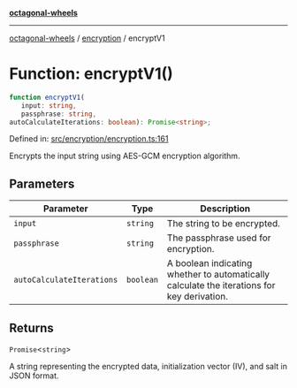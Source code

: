 [**octagonal-wheels**](../../../../README.md)

***

[octagonal-wheels](../../../../globals.md) / [encryption](../README.md) / encryptV1

# Function: encryptV1()

```ts
function encryptV1(
   input: string, 
   passphrase: string, 
autoCalculateIterations: boolean): Promise<string>;
```

Defined in: [src/encryption/encryption.ts:161](https://github.com/vrtmrz/octagonal-wheels/blob/main/src/encryption/encryption.ts#L161)

Encrypts the input string using AES-GCM encryption algorithm.

## Parameters

| Parameter | Type | Description |
| ------ | ------ | ------ |
| `input` | `string` | The string to be encrypted. |
| `passphrase` | `string` | The passphrase used for encryption. |
| `autoCalculateIterations` | `boolean` | A boolean indicating whether to automatically calculate the iterations for key derivation. |

## Returns

`Promise`\<`string`\>

A string representing the encrypted data, initialization vector (IV), and salt in JSON format.
